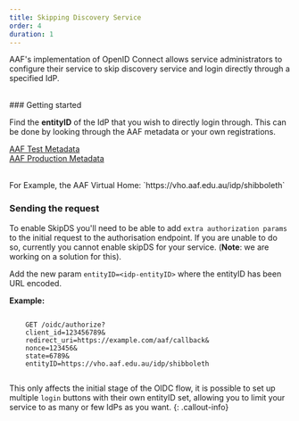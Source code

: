 ```yaml
---
title: Skipping Discovery Service
order: 4
duration: 1
---
```


AAF's implementation of OpenID Connect allows service administrators to configure their service to skip discovery service and login directly through a specified IdP.

<br>
### Getting started


Find the **entityID** of the IdP that you wish to directly login through. This can be done by looking through the AAF metadata or your own registrations.

<a href="https://md.test.aaf.edu.au/" class="btn btn-outline-primary mb-3">AAF Test Metadata</a>
<br>
<a href="https://md.aaf.edu.au/" class="btn btn-outline-primary">AAF Production Metadata</a>


<br>
For Example, the AAF Virtual Home: `https://vho.aaf.edu.au/idp/shibboleth`


### Sending the request


To enable SkipDS you'll need to be able to add `extra authorization params`  to the initial request to the
authorisation endpoint. If you are unable to do so, currently you cannot enable skipDS for your service. (**Note**: we are working on a solution for this).


Add the new param `entityID=<idp-entityID>` where the entityID has been URL encoded.


**Example:**

<div class="container bg-light text-dark">
  <pre><code>
    GET /oidc/authorize?
    client_id=123456789&
    redirect_uri=https://example.com/aaf/callback&
    nonce=123456&
    state=6789&
    entityID=https://vho.aaf.edu.au/idp/shibboleth
  </code></pre>
</div>

This only affects the initial stage of the OIDC flow, it is possible to set up multiple `login` buttons with their own entityID set, allowing you to limit your service to as many or few IdPs as you want.
{: .callout-info}

